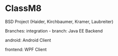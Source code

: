 # ClassM8
BSD Project (Haider, Kirchbaumer, Kramer, Laubreiter)

Branches:
  integration - branch: Java EE Backend
  
  android: Android Client
  
  frontend: WPF Client

